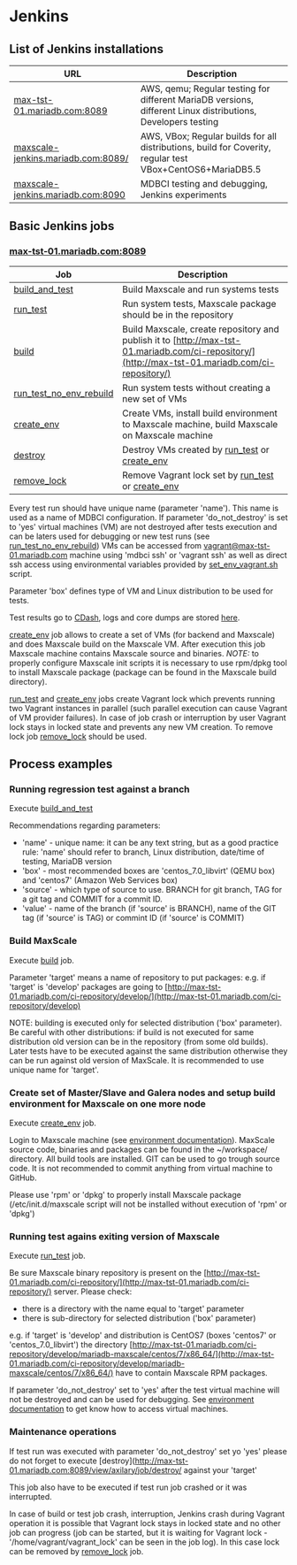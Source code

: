 # Jenkins 

## List of Jenkins installations

| URL | Description |
|----|----|
|[max-tst-01.mariadb.com:8089](http://max-tst-01.mariadb.com:8089)|AWS, qemu; Regular testing for different MariaDB versions, different Linux distributions, Developers testing|
|[maxscale-jenkins.mariadb.com:8089/](http://maxscale-jenkins.mariadb.com:8089/)|AWS, VBox; Regular builds for all distributions, build for Coverity, regular test VBox+CentOS6+MariaDB5.5|
|[maxscale-jenkins.mariadb.com:8090](http://maxscale-jenkins.mariadb.com:8090/)|MDBCI testing and debugging, Jenkins experiments|

## Basic Jenkins jobs 

### [max-tst-01.mariadb.com:8089](http://max-tst-01.mariadb.com:8089)

| Job | Description |
|----|----|
|[build_and_test](http://max-tst-01.mariadb.com:8089/view/test/job/build_and_test/)|Build Maxscale and run systems tests|
|[run_test](http://max-tst-01.mariadb.com:8089/view/test/job/run_test/)|Run system tests, Maxscale package should be in the repository|
|[build](http://max-tst-01.mariadb.com:8089/job/build/build)|Build Maxscale, create repository and publish it to [http://max-tst-01.mariadb.com/ci-repository/](http://max-tst-01.mariadb.com/ci-repository/)|
|[run_test_no_env_rebuild](http://max-tst-01.mariadb.com:8089/view/test/job/run_test_no_env_rebuild/)|Run system tests without creating a new set of VMs|
|[create_env](http://max-tst-01.mariadb.com:8089/view/env/job/create_env/)|Create VMs, install build environment to Maxscale machine, build Maxscale on Maxscale machine|
|[destroy](http://max-tst-01.mariadb.com:8089/view/axilary/job/destroy/)|Destroy VMs created by [run_test](http://max-tst-01.mariadb.com:8089/view/test/job/run_test/) or [create_env](http://max-tst-01.mariadb.com:8089/view/env/job/create_env/)|
|[remove_lock](http://max-tst-01.mariadb.com:8089/view/axilary/job/remove_lock/)|Remove Vagrant lock set by [run_test](http://max-tst-01.mariadb.com:8089/view/test/job/run_test/) or [create_env](http://max-tst-01.mariadb.com:8089/view/env/job/create_env/)|

Every test run should have unique name (parameter 'name'). This name is used as a name of MDBCI configuration. 
If parameter 'do_not_destroy' is set to 'yes' virtual machines (VM) are not destroyed after tests execution and can be laters used 
for debugging or new test runs (see [run_test_no_env_rebuild](http://max-tst-01.mariadb.com:8089/view/test/job/run_test_no_env_rebuild/))
VMs can be accessed from vagrant@max-tst-01.mariadb.com machine using 'mdbci ssh' or 'vagrant ssh' as well as direct ssh 
access using environmental variables provided by 
[set_env_vagrant.sh](https://github.com/mariadb-corporation/maxscale-system-test/blob/master/ENV_SETUP.md#access-vms) 
script.

Parameter 'box' defines type of VM and Linux distribution to be used for tests.

Test results go to [CDash](http://jenkins.engskysql.com/CDash/index.php?project=MaxScale), logs and core dumps are 
stored [here](http://max-tst-01.mariadb.com/LOGS/).

[create_env](http://max-tst-01.mariadb.com:8089/view/env/job/create_env/) job allows to create a set of VMs 
(for backend and Maxscale) and does Maxscale build on the Maxscale VM. After execution this job Maxscale machine 
contains Maxscale source and binaries. *NOTE:* to properly configure Maxscale init scripts it is necessary to 
use rpm/dpkg tool to install Maxscale package (package can be found in the Maxscale build directory).

[run_test](http://max-tst-01.mariadb.com:8089/view/test/job/run_test/) and
[create_env](http://max-tst-01.mariadb.com:8089/view/env/job/create_env/)
jobs create Vagrant lock which prevents running two Vagrant instances in parallel (such parallel execution can 
cause Vagrant of VM provider failures). In case of job crash or interruption by user Vagrant lock stays in locked state 
and prevents any new VM creation. To remove lock job
[remove_lock](http://max-tst-01.mariadb.com:8089/view/axilary/job/remove_lock/) 
should be used.

## Process examples

### Running regression test against a branch

Execute [build_and_test](http://max-tst-01.mariadb.com:8089/view/test/job/build_and_test/)

Recommendations regarding parameters: 

* 'name' - unique name: it can be any text string, but as a good practice rule: 'name' should refer to branch, 
Linux distribution, date/time of testing, MariaDB version
* 'box' - most recommended boxes are 'centos_7.0_libvirt' (QEMU box) and 'centos7' (Amazon Web Services box)
* 'source' - which type of source to use. BRANCH for git branch, TAG for a git tag and COMMIT for a commit ID.
* 'value' - name of the branch (if 'source' is BRANCH), name of the GIT tag (if 'source' is TAG) or commint ID (if 'source' is COMMIT)

### Build MaxScale 

Execute [build](http://max-tst-01.mariadb.com:8089/job/build/build) job.

Parameter 'target' means a name of repository to put packages: 
e.g. if 'target' is 'develop' packages are going to 
[http://max-tst-01.mariadb.com/ci-repository/develop/](http://max-tst-01.mariadb.com/ci-repository/develop)

NOTE: building is executed only for selected distribution ('box' parameter). Be careful with  other distributions: if build is not executed for same distribution old version can be in the repository (from some old builds). Later tests have to be executed against the same distribution otherwise they can be run against old version of MaxScale. It is recommended to use unique name for 'target'.

### Create set of Master/Slave and Galera nodes and setup build environment for Maxscale on one more node

Execute [create_env](http://max-tst-01.mariadb.com:8089/view/env/job/create_env/) job.

Login to Maxscale machine (see [environment documentation](ENV_SETUP.md#access-vms)). 
MaxScale source code, binaries and packages can be found in the ~/workspace/ directory. 
All build tools are installed. GIT can be used to go trough source code. 
It is not recommended to commit anything from virtual machine to GitHub.

Please use 'rpm' or 'dpkg' to properly install Maxscale package (/etc/init.d/maxscale script will not be
installed without execution of 'rpm' or 'dpkg')

### Running test agains exiting version of Maxscale

Execute [run_test](http://max-tst-01.mariadb.com:8089/view/test/job/run_test/) job.

Be sure Maxscale binary repository is present on the
[http://max-tst-01.mariadb.com/ci-repository/](http://max-tst-01.mariadb.com/ci-repository/)
server. Please check:
* there is a directory with the name equal to 'target' parameter 
* there is sub-directory for selected distribution ('box' parameter)

e.g. if 'target' is 'develop' and distribution is CentOS7 (boxes 'centos7' or 'centos_7.0_libvirt') the directory [http://max-tst-01.mariadb.com/ci-repository/develop/mariadb-maxscale/centos/7/x86_64/](http://max-tst-01.mariadb.com/ci-repository/develop/mariadb-maxscale/centos/7/x86_64/) have to contain Maxscale RPM packages.

If parameter 'do_not_destroy' set to 'yes' after the test virtual machine will not be destroyed and 
can be used for debugging. See [environment documentation](ENV_SETUP.md#access-vms) to get know how to access virtual machines.

### Maintenance operations

If test run was executed with parameter 'do_not_destroy' set yo 'yes' please do not forget to execute
[destroy](http://max-tst-01.mariadb.com:8089/view/axilary/job/destroy/ against your 'target'

This job also have to be executed if test run job crashed or it was interrupted.

In case of build or test job crash, interruption, Jenkins crash during Vagrant operation it is possible that Vagrant lock 
stays in locked state and no other job can progress (job can be started, but it is waiting for Vagrant lock - 
'/home/vagrant/vagrant_lock' can be seen in the job log). In this case lock can be removed by [remove_lock](http://max-tst-01.mariadb.com:8089/view/axilary/job/remove_lock/) job.
